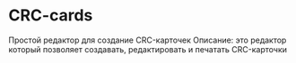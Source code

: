 # CRC-cards
Простой редактор для создание CRC-карточек
Описание: это редактор который позволяет создавать, редактировать и печатать CRC-карточки
